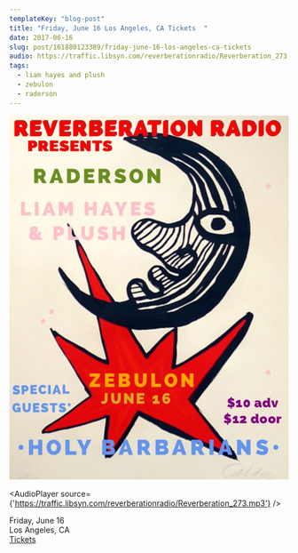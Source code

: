```yaml
---
templateKey: "blog-post"
title: "Friday, June 16 Los Angeles, CA Tickets  "
date: 2017-06-16
slug: post/161880123389/friday-june-16-los-angeles-ca-tickets
audio: https://traffic.libsyn.com/reverberationradio/Reverberation_273.mp3
tags:
  - liam hayes and plush
  - zebulon
  - raderson
---
```


![Friday, June 16 Los Angeles, CA Tickets  ](../images/9d2eb313f1d1b5e16ad79b0d01a30d8db7610d34f2da457fff4ffb6e02b22738.jpg)

<AudioPlayer source={'https://traffic.libsyn.com/reverberationradio/Reverberation_273.mp3'} />

<p>Friday, June 16<br />Los Angeles, CA<br /><a href="http://ticketf.ly/2scv2eH">Tickets</a>&nbsp;&nbsp;</p>
